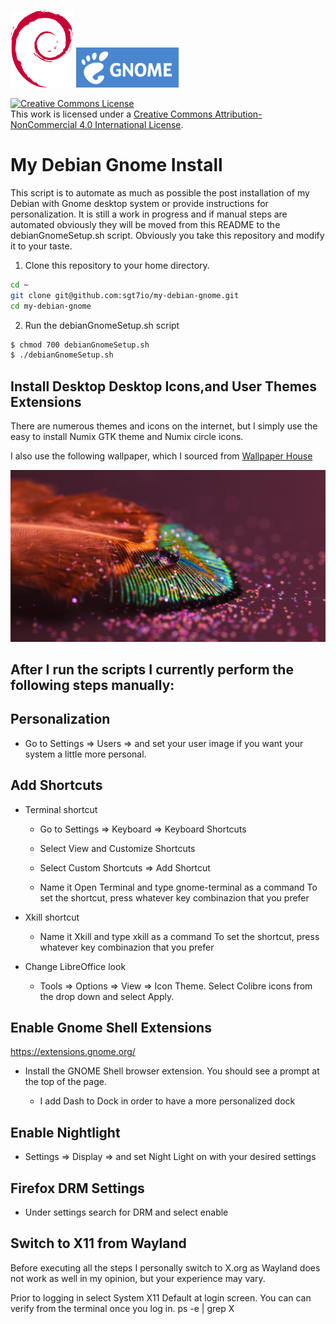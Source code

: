 ![Debian Logo](images/debian.png) ![Gnome Logo](images/gnome.png)

<a rel="license" href="http://creativecommons.org/licenses/by-nc/4.0/"><img alt="Creative Commons License" style="border-width:0" src="https://i.creativecommons.org/l/by-nc/4.0/88x31.png" /></a><br />This work is licensed under a <a rel="license" href="http://creativecommons.org/licenses/by-nc/4.0/">Creative Commons Attribution-NonCommercial 4.0 International License</a>.

# My Debian Gnome Install

This script is to automate as much as possible the post installation of my Debian with Gnome desktop system or provide instructions for personalization. It is still a work in progress and if manual steps are automated obviously they will be moved from this README to the debianGnomeSetup.sh script. Obviously you take this repository and modify it to your taste.

1. Clone this repository to your home directory.

```bash
cd ~
git clone git@github.com:sgt7io/my-debian-gnome.git
cd my-debian-gnome
```

2. Run the debianGnomeSetup.sh script

```bash
$ chmod 700 debianGnomeSetup.sh
$ ./debianGnomeSetup.sh
```

## Install Desktop Desktop Icons,and User Themes Extensions

There are numerous themes and icons on the internet, but I simply use the
easy to install Numix GTK theme and Numix circle icons.

I also use the following wallpaper, which I sourced from [Wallpaper House](https://wallpaper-house.com/wallpaper-id-391811.php "Wallpaper House")

![Feather Wallpaper](images/wallpaperpreview.png)

## After I run the scripts I currently perform the following steps manually:

## Personalization

- Go to Settings => Users => and set your user image if you want your system a little more personal.

## Add Shortcuts

- Terminal shortcut

  - Go to Settings => Keyboard => Keyboard Shortcuts

  - Select View and Customize Shortcuts

  - Select Custom Shortcuts => Add Shortcut

  - Name it Open Terminal and type gnome-terminal as a command To set the shortcut, press whatever key combinazion that you prefer

- Xkill shortcut

  - Name it Xkill and type xkill as a command To set the shortcut, press whatever key combinazion that you prefer

- Change LibreOffice look

  - Tools => Options => View => Icon Theme. Select Colibre icons from the drop down and select Apply.

## Enable Gnome Shell Extensions

https://extensions.gnome.org/

- Install the GNOME Shell browser extension. You should see a prompt at the top of the page.

  - I add Dash to Dock in order to have a more personalized dock

## Enable Nightlight

- Settings => Display => and set Night Light on with your desired settings

## Firefox DRM Settings

- Under settings search for DRM and select enable

## Switch to X11 from Wayland

Before executing all the steps I personally switch to X.org as Wayland does not work as well in my opinion, but your experience may vary.

Prior to logging in select System X11 Default at login screen.
You can can verify from the terminal once you log in.
ps -e | grep X
